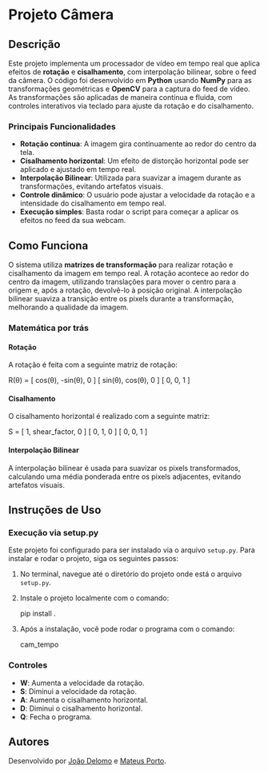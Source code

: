 
# Projeto Câmera

## Descrição

Este projeto implementa um processador de vídeo em tempo real que aplica efeitos de **rotação** e **cisalhamento**, com interpolação bilinear, sobre o feed da câmera. O código foi desenvolvido em **Python** usando **NumPy** para as transformações geométricas e **OpenCV** para a captura do feed de vídeo. As transformações são aplicadas de maneira contínua e fluida, com controles interativos via teclado para ajuste da rotação e do cisalhamento.

### Principais Funcionalidades

- **Rotação contínua**: A imagem gira continuamente ao redor do centro da tela.
- **Cisalhamento horizontal**: Um efeito de distorção horizontal pode ser aplicado e ajustado em tempo real.
- **Interpolação Bilinear**: Utilizada para suavizar a imagem durante as transformações, evitando artefatos visuais.
- **Controle dinâmico**: O usuário pode ajustar a velocidade da rotação e a intensidade do cisalhamento em tempo real.
- **Execução simples**: Basta rodar o script para começar a aplicar os efeitos no feed da sua webcam.

## Como Funciona

O sistema utiliza **matrizes de transformação** para realizar rotação e cisalhamento da imagem em tempo real. A rotação acontece ao redor do centro da imagem, utilizando translações para mover o centro para a origem e, após a rotação, devolvê-lo à posição original. A interpolação bilinear suaviza a transição entre os pixels durante a transformação, melhorando a qualidade da imagem.

### Matemática por trás

#### Rotação

A rotação é feita com a seguinte matriz de rotação:

R(θ) = 
[ cos(θ), -sin(θ),  0 ]
[ sin(θ),  cos(θ),  0 ]
[   0,      0,     1 ]

#### Cisalhamento

O cisalhamento horizontal é realizado com a seguinte matriz:

S =
[ 1, shear_factor, 0 ]
[ 0,      1,      0 ]
[ 0,      0,      1 ]

#### Interpolação Bilinear

A interpolação bilinear é usada para suavizar os pixels transformados, calculando uma média ponderada entre os pixels adjacentes, evitando artefatos visuais.

## Instruções de Uso

### Execução via setup.py

Este projeto foi configurado para ser instalado via o arquivo `setup.py`. Para instalar e rodar o projeto, siga os seguintes passos:

1. No terminal, navegue até o diretório do projeto onde está o arquivo `setup.py`.
2. Instale o projeto localmente com o comando:

   pip install .

3. Após a instalação, você pode rodar o programa com o comando:

   cam_tempo

### Controles

- **W**: Aumenta a velocidade da rotação.
- **S**: Diminui a velocidade da rotação.
- **A**: Aumenta o cisalhamento horizontal.
- **D**: Diminui o cisalhamento horizontal.
- **Q**: Fecha o programa.

## Autores

Desenvolvido por [João Delomo](https://github.com/JoaoDelomo) e [Mateus Porto](https://github.com/Mateus1711-ctrl).